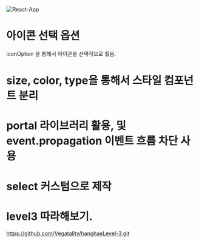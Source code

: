![React-App](https://user-images.githubusercontent.com/128350568/234914069-3b98cb15-3628-444a-90aa-f957b9290e93.png)

# 아이콘 선택 옵션

iconOption 을 통해서 아이콘을 선택적으로 줬음.

# size, color, type을 통해서 스타일 컴포넌트 분리

# portal 라이브러리 활용, 및 event.propagation 이벤트 흐름 차단 사용

# select 커스텀으로 제작

# level3 따라해보기.
https://github.com/Vegatality/hanghaeLevel-3.git
